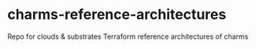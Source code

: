 # charms-reference-architectures
Repo for clouds &amp; substrates Terraform reference architectures of charms
